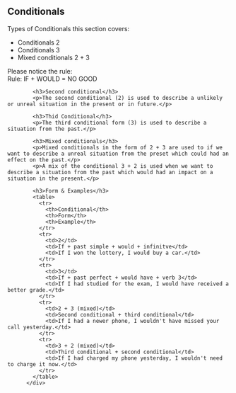 <div id="conditionalsSection" class="tool" data-toolid="conditionals">
            <h2>Conditionals</h2>
            <p>Types of Conditionals this section covers:</p>
            <ul>
              <li>Conditionals 2</li>
              <li>Conditionals 3</li>
              <li>Mixed conditionals 2 + 3</li>
            </ul>
            <p class="notice">Please notice the rule:<br>Rule: IF + WOULD = NO GOOD</p>

            <h3>Second conditional</h3>
            <p>The second conditional (2) is used to describe a unlikely or unreal situation in the present or in future.</p>

            <h3>Thid Conditional</h3>
            <p>The third conditional form (3) is used to describe a situation from the past.</p>

            <h3>Mixed conditionals</h3>
            <p>Mixed conditionals in the form of 2 + 3 are used to if we want to describe a unreal situation from the preset which could had an effect on the past.</p>
            <p>A mix of the conditional 3 + 2 is used when we want to describe a situation from the past which would had an impact on a situation in the present.</p>

            <h3>Form & Examples</h3>
            <table>
              <tr>
                <th>Conditional</th>
                <th>Form</th>
                <th>Example</th>
              </tr>
              <tr>
                <td>2</td>
                <td>If + past simple + would + infinitve</td>
                <td>If I won the lottery, I would buy a car.</td>
              </tr>
              <tr>
                <td>3</td>
                <td>If + past perfect + would have + verb 3</td>
                <td>If I had studied for the exam, I would have received a better grade.</td>
              </tr>
              <tr>
                <td>2 + 3 (mixed)</td>
                <td>Second conditional + third conditional</td>
                <td>If I had a newer phone, I wouldn't have missed your call yesterday.</td>
              </tr>
              <tr>
                <td>3 + 2 (mixed)</td>
                <td>Third conditional + second conditional</td>
                <td>If I had charged my phone yesterday, I wouldn't need to charge it now.</td>
              </tr>
            </table>
          </div>